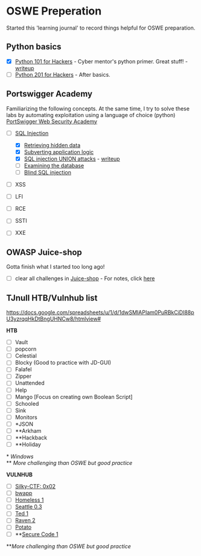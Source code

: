 # OSWE Preperation
Started this 'learning journal' to record things helpful for OSWE preparation.

## Python basics
- [x] [Python 101 for Hackers](https://academy.tcm-sec.com/p/python-101-for-hackers) - Cyber mentor's python primer. Great stuff! - [writeup](Python101%20for%20Hackers/Course.md)
- [ ] [Python 201 for Hackers](https://academy.tcm-sec.com/p/python-201-for-hackers) - After basics.

## Portswigger Academy 
Familiarizing the following concepts. At the same time, I try to solve these labs by automating exploitation using a language of choice (python)
[PortSwigger Web Security Academy](https://portswigger.net/web-security)
- [ ] [SQL Injection]()
	- [x] [Retrieving hidden data](https://portswigger.net/web-security/sql-injection#retrieving-hidden-data)
	- [x] [Subverting application logic](https://portswigger.net/web-security/sql-injection#subverting-application-logic)
	- [x] [SQL injection UNION attacks](https://portswigger.net/web-security/sql-injection/union-attacks) - [writeup](Portswigger%20Academy/SQL%20Injection/Union-Attacks.md)
	- [ ] [Examining the database](https://portswigger.net/web-security/sql-injection/examining-the-database)
	- [ ] [Blind SQL injection](https://portswigger.net/web-security/sql-injection/blind)
- [ ] XSS
- [ ] LFI
- [ ] RCE
- [ ] SSTI
- [ ] XXE


## OWASP Juice-shop
Gotta finish what I started too long ago!
- [ ] clear all challenges in [Juice-shop](https://github.com/juice-shop/juice-shop) - For notes, click [here](https://github.com/refabr1k/owasp-juiceshop-solutions)


## TJnull HTB/Vulnhub list
https://docs.google.com/spreadsheets/u/1/d/1dwSMIAPIam0PuRBkCiDI88pU3yzrqqHkDtBngUHNCw8/htmlview#

**HTB**
- [ ] Vault
- [ ] popcorn 
- [ ] Celestial
- [ ] Blocky (Good to practice with JD-GUI)
- [ ] Falafel
- [ ] Zipper
- [ ] Unattended
- [ ] Help
- [ ] Mango [Focus on creating own Boolean Script]
- [ ] Schooled
- [ ] Sink
- [ ] Monitors
- [ ] \*JSON 
- [ ] \*\*Arkham 
- [ ] \*\*Hackback
- [ ] \*\*Holiday

\* *Windows*<br>\*\* *More challenging than OSWE but good practice*

**VULNHUB**
- [ ] [Silky-CTF: 0x02](https://www.vulnhub.com/entry/silky-ctf-0x02,307/)
- [ ] [bwapp](https://www.vulnhub.com/series/bwapp,34/)
- [ ] [Homeless 1](https://www.vulnhub.com/entry/homeless-1,215/)
- [ ] [Seattle 0.3](https://www.vulnhub.com/entry/seattle-v03,145/)
- [ ] [Ted 1](https://www.vulnhub.com/entry/ted-1,327/)
- [ ] [Raven 2](https://www.vulnhub.com/entry/raven-2,269/)
- [ ] [Potato](https://www.vulnhub.com/entry/potato-1,529/)
- [ ] \*\*[Secure Code 1](https://www.vulnhub.com/entry/securecode-1,651/)

\*\**More challenging than OSWE but good practice*